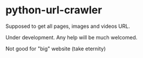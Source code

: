 # python-url-crawler

Supposed to get all pages, images and videos URL.

Under development. Any help will be much welcomed.

Not good for "big" website (take eternity)
